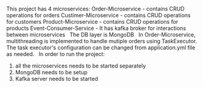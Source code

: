 This project has 4 microservices:
Order-Microservice - contains CRUD operations for orders
Custimer-Microservice - contains CRUD operations for customers
Product-Microservice - contains CRUD operations for products
Event-Consumer-Service - It has kafka broker for interactions between microservices
 
The DB layer is MongoDB
 
In Order-Microservice, multithreading is implemented to handle mutiple orders using TaskExecutor.
The task executor's configuration can be changed from application.yml file as needed.
 
In order to run the project:
1. all the microservices needs to be started separately
2. MongoDB needs to be setup
3. Kafka server needs to be started
